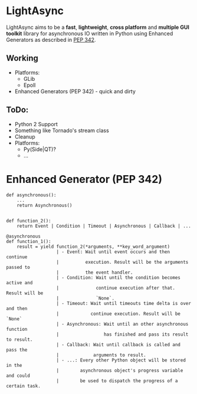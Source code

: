 # LightAsync
LightAsync aims to be a **fast**, **lightweight**, **cross platform** and
**multiple GUI toolkit** library for asynchronous IO written in Python using
Enhanced Generators as described in
[PEP 342](http://www.python.org/dev/peps/pep-0342/). 

## Working
 * Platforms:
 	* GLib
 	* Epoll
 * Enhanced Generators (PEP 342) - quick and dirty

## ToDo:
 * Python 2 Support
 * Something like Tornado's stream class
 * Cleanup
 * Platforms:
 	* Py(Side|QT)?
 	* ... 
 
# Enhanced Generator (PEP 342)
	def asynchronous():
		...
		return Asynchronous()
	
	
	def function_2():
		return Event | Condition | Timeout | Asynchronous | Callback | ...
		
	@asynchronous
	def function_1():
		result = yield function_2(*arguments, **key_word_argument)
					   | - Event: Wait until event occurs and then continue
					   |          execution. Result will be the arguments passed to
					   |		  the event handler.
					   | - Condition: Wait until the condition becomes active and
					   |              continue execution after that. Result will be
					   |			  `None`.
					   | - Timeout: Wait until timeouts time delta is over and then
					   |            continue execution. Result will be `None`
					   | - Asynchronous: Wait until an other asynchronous function
					   |				 has finished and pass its result to result.
					   | - Callback: Wait until callback is called and pass the
					   |			 arguments to result.
					   | - ...: Every other Python object will be stored in the
					   |        asynchronous object's progress variable and could
					   |		be used to dispatch the progress of a certain task. 
				   
	